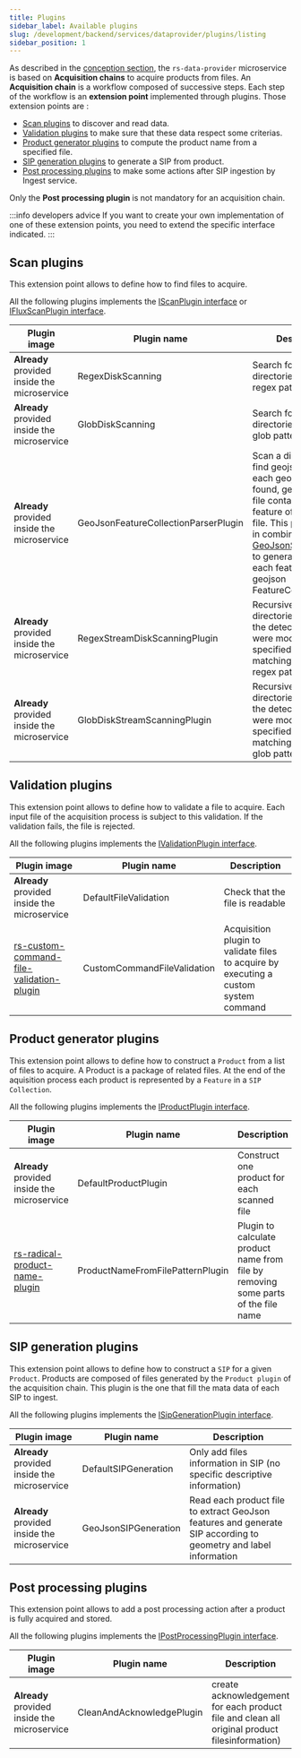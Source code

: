 ```yaml
---
title: Plugins
sidebar_label: Available plugins
slug: /development/backend/services/dataprovider/plugins/listing
sidebar_position: 1
---
```


As described in the [conception section](../dataprovider-conception.md), the `rs-data-provider` microservice is based on **Acquisition
chains** to
acquire products from files. An **Acquisition chain** is a workflow composed of successive steps. Each step of the
workflow is an **extension point** implemented through plugins. Those extension points are :

* [Scan plugins](#scan-plugins) to discover and read data.
* [Validation plugins](#validation-plugins) to make sure that these data respect some criterias.
* [Product generator plugins](#product-generator-plugins) to compute the product name from a specified file.
* [SIP generation plugins](#sip-generation-plugins) to generate a SIP from product.
* [Post processing plugins](#post-processing-plugins) to make some actions after SIP ingestion by Ingest
  service.

Only the **Post processing plugin** is not mandatory for an acquisition chain.

:::info developers advice
If you want to create your own implementation of one of these extension points, you need to extend the specific
interface indicated.
:::

## Scan plugins

This extension point allows to define how to find files to acquire.

All the following plugins implements
the [IScanPlugin interface](https://github.com/RegardsOss/regards-backend/blob/master/rs-dataprovider/acquisition/acquisition-domain/src/main/java/fr/cnes/regards/modules/acquisition/plugins/IScanPlugin.java)
or [IFluxScanPlugin interface](https://github.com/RegardsOss/regards-backend/blob/master/rs-dataprovider/acquisition/acquisition-domain/src/main/java/fr/cnes/regards/modules/acquisition/plugins/IFluxScanPlugin.java).

| Plugin image                                 | Plugin name                          | Description                                                                                                                                                                                                                                                                                                                                                                                                                                                                               |
| -------------------------------------------- | ------------------------------------ | ----------------------------------------------------------------------------------------------------------------------------------------------------------------------------------------------------------------------------------------------------------------------------------------------------------------------------------------------------------------------------------------------------------------------------------------------------------------------------------------- |
| **Already** provided inside the microservice | RegexDiskScanning                    | Search for files in local directories matching a regex pattern                                                                                                                                                                                                                                                                                                                                                                                                                          |
| **Already** provided inside the microservice | GlobDiskScanning                     | Search for files in local directories matching a glob pattern                                                                                                                                                                                                                                                                                                                                                                                                                           |
| **Already** provided inside the microservice | GeoJsonFeatureCollectionParserPlugin | Scan a directory to find geojson files. For each geojson file found, generate a json file containing each feature of the geojson file. This plugin is used in combination with the [GeoJsonSIPGeneration](https://github.com/RegardsOss/regards-backend/blob/master/rs-dataprovider/acquisition/acquisition-service/src/main/java/fr/cnes/regards/modules/acquisition/service/plugins/GeoJsonSIPGeneration.java) to generate one SIP for each feature of a geojson FeatureCollection file |
| **Already** provided inside the microservice | RegexStreamDiskScanningPlugin        | Recursively scan directories and stream the detected files that were modified after the specified date and matching the given regex pattern                                                                                                                                                                                                                                                                                                                                                          |
| **Already** provided inside the microservice | GlobDiskStreamScanningPlugin         | Recursively scan directories and stream the detected files that were modified after the specified date and matching the given glob pattern                                                                                                                                                                                                                                                                                                                                                           |


## Validation plugins

This extension point allows to define how to validate a file to acquire. Each input file of the acquisition process is subject to this validation. If the validation fails, the file is rejected.

All the following plugins implements
the [IValidationPlugin interface](https://github.com/RegardsOss/regards-backend/blob/master/rs-dataprovider/acquisition/acquisition-domain/src/main/java/fr/cnes/regards/modules/acquisition/plugins/IValidationPlugin.java).

| Plugin image                                                                                                                                              | Plugin name                 | Description                                                                          |
| --------------------------------------------------------------------------------------------------------------------------------------------------------- | --------------------------- | ------------------------------------------------------------------------------------ |
| **Already** provided <br/>inside the microservice                                                                                                         | DefaultFileValidation       | Check that the file is readable                                                      |
| [rs-custom-command-file-validation-plugin](https://github.com/RegardsOss/regards-plugins/tree/master/dataprovider-plugins/custom-command-file-validation) | CustomCommandFileValidation | Acquisition plugin to validate files to acquire by executing a custom system command |

## Product generator plugins

This extension point allows to define how to construct a `Product` from a list of files to acquire. A Product is a package of related files. At the end of the aquisition process each product is represented by a `Feature` in a `SIP Collection`.

All the following plugins implements
the [IProductPlugin interface](https://github.com/RegardsOss/regards-backend/blob/master/rs-dataprovider/acquisition/acquisition-domain/src/main/java/fr/cnes/regards/modules/acquisition/plugins/IProductPlugin.java).

| Plugin image                                                                                                                          | Plugin name                      | Description                                                                        |
| ------------------------------------------------------------------------------------------------------------------------------------- | -------------------------------- | ---------------------------------------------------------------------------------- |
| **Already** provided <br/>inside the microservice                                                                                     | DefaultProductPlugin             | Construct one product for each scanned file                                        |
| [rs-radical-product-name-plugin](https://github.com/RegardsOss/regards-plugins/tree/master/dataprovider-plugins/radical-product-name) | ProductNameFromFilePatternPlugin | Plugin to calculate product name from file by removing some parts of the file name |

## SIP generation plugins

This extension point allows to define how to construct a `SIP` for a given `Product`. Products are composed of files generated by the `Product plugin` of the acquisition chain. This plugin is the one that fill the mata data of each SIP to ingest.

All the following plugins implements
the [ISipGenerationPlugin interface](https://github.com/RegardsOss/regards-backend/blob/master/rs-dataprovider/acquisition/acquisition-domain/src/main/java/fr/cnes/regards/modules/acquisition/plugins/ISipGenerationPlugin.java).

| Plugin image                                      | Plugin name          | Description                                                                                                     |
| ------------------------------------------------- | -------------------- | --------------------------------------------------------------------------------------------------------------- |
| **Already** provided <br/>inside the microservice | DefaultSIPGeneration | Only add files information in SIP (no specific descriptive information)                                         |
| **Already** provided <br/>inside the microservice | GeoJsonSIPGeneration | Read each product file to extract GeoJson features and generate SIP according to geometry and label information |

## Post processing plugins

This extension point allows to add a post processing action after a product is fully acquired and stored.

All the following plugins implements
the [IPostProcessingPlugin interface](https://github.com/RegardsOss/regards-backend/blob/master/rs-dataprovider/acquisition/acquisition-domain/src/main/java/fr/cnes/regards/modules/acquisition/plugins/IPostProcessingPlugin.java).

| Plugin image                                      | Plugin name               | Description                                                                                   |
| ------------------------------------------------- | ------------------------- | --------------------------------------------------------------------------------------------- |
| **Already** provided <br/>inside the microservice | CleanAndAcknowledgePlugin | create acknowledgement for each product file and clean all original product filesinformation) |
